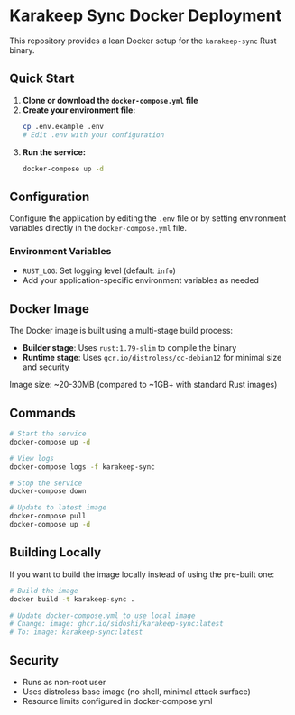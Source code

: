 # Karakeep Sync Docker Deployment

This repository provides a lean Docker setup for the `karakeep-sync` Rust binary.

## Quick Start

1. **Clone or download the `docker-compose.yml` file**
2. **Create your environment file:**
   ```bash
   cp .env.example .env
   # Edit .env with your configuration
   ```
3. **Run the service:**
   ```bash
   docker-compose up -d
   ```

## Configuration

Configure the application by editing the `.env` file or by setting environment variables directly in the `docker-compose.yml` file.

### Environment Variables

- `RUST_LOG`: Set logging level (default: `info`)
- Add your application-specific environment variables as needed

## Docker Image

The Docker image is built using a multi-stage build process:
- **Builder stage**: Uses `rust:1.79-slim` to compile the binary
- **Runtime stage**: Uses `gcr.io/distroless/cc-debian12` for minimal size and security

Image size: ~20-30MB (compared to ~1GB+ with standard Rust images)

## Commands

```bash
# Start the service
docker-compose up -d

# View logs
docker-compose logs -f karakeep-sync

# Stop the service
docker-compose down

# Update to latest image
docker-compose pull
docker-compose up -d
```

## Building Locally

If you want to build the image locally instead of using the pre-built one:

```bash
# Build the image
docker build -t karakeep-sync .

# Update docker-compose.yml to use local image
# Change: image: ghcr.io/sidoshi/karakeep-sync:latest
# To: image: karakeep-sync:latest
```

## Security

- Runs as non-root user
- Uses distroless base image (no shell, minimal attack surface)
- Resource limits configured in docker-compose.yml
